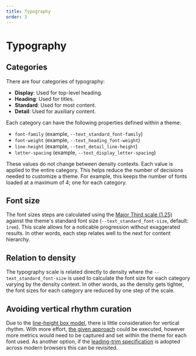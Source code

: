 ```yaml
---
title: Typography
order: 3
---
```


# Typography

## Categories

There are four categories of typography:

  - **Display**: Used for top-level heading.
  - **Heading**: Used for titles.
  - **Standard**: Used for most content.
  - **Detail**: Used for auxiliary content.

Each category can have the following properties defined within a theme:

- `font-family` (example, `--text_standard_font-family`)
- `font-weight` (example, `--text_heading_font-weight`)
- `line-height` (example, `--text_detail_line-height`)
- `letter-spacing` (example, `--text_display_letter-spacing`)

These values do not change between density contexts. Each value is applied to the entire category. This helps reduce the number of decisions needed to customize a theme. For example, this keeps the number of fonts loaded at a maximum of 4; one for each category.

## Font size

The font sizes steps are calculated using the [Major Third scale (1.25)](https://type-scale.com/) against the theme's standard font size (`--text_standard_font-size`, default: `1rem`). This scale allows for a noticable progression without exaggerated results. In other words, each step relates well to the next for content hierarchy.

## Relation to density

The typography scale is related directly to density where the `--text_standard_font-size` is used to calculate the font size for each category varying by the density context. In other words, as the density gets tighter, the font sizes for each category are reduced by one step of the scale.

## Avoiding vertical rhythm curation

Due to the [line-height box model](https://iamvdo.me/en/blog/css-font-metrics-line-height-and-vertical-align), there is little consideration for vertical rhythm. With more effort, [the given approach](https://iamvdo.me/en/blog/css-font-metrics-line-height-and-vertical-align#css-awesome) could be executed, however more metrics would need to be captured and set within the theme for each font used. As another option, if the [leading-trim specification](https://medium.com/microsoft-design/leading-trim-the-future-of-digital-typesetting-d082d84b202) is adopted across modern browsers this can be revisited.